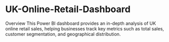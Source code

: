 # UK-Online-Retail-Dashboard
Overview This Power BI dashboard provides an in-depth analysis of UK online retail sales, helping businesses track key metrics such as total sales, customer segmentation, and geographical distribution.
